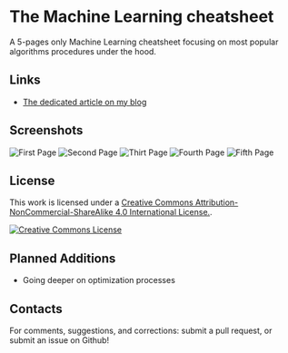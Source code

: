 # The Machine Learning cheatsheet

A 5-pages only Machine Learning cheatsheet focusing on most popular algorithms procedures under the hood.

Links
-------

* [The dedicated article on my blog](https://remicnrd.github.io./the-machine-learning-cheatsheet/)


Screenshots
-------

![First Page](https://imgur.com/2oOpMVv.jpg)
![Second Page](https://imgur.com/3nu7tXz.jpg)
![Thirt Page](https://imgur.com/cq78Fsj.jpg)
![Fourth Page](https://imgur.com/SG9oekZ.jpg)
![Fifth Page](https://imgur.com/afCQtmG.jpg)


License
-------

This work is licensed under a [Creative Commons Attribution-NonCommercial-ShareAlike 4.0 International License.][by-nc-sa].

[![Creative Commons License][by-nc-sa-img]][by-nc-sa]

Planned Additions
-------

* Going deeper on optimization processes


Contacts
-------

For comments, suggestions, and corrections: submit a pull request, or submit an issue on Github!

[by-nc-sa]: http://creativecommons.org/licenses/by-nc-sa/4.0/
[by-nc-sa-img]: http://i.creativecommons.org/l/by-nc-sa/4.0/88x31.png
